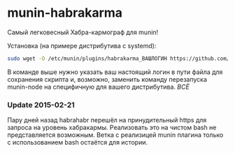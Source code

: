 munin-habrakarma
================


Самый легковесный Хабра-кармограф для munin!

Установка (на примере дистрибутива с systemd):

```bash
sudo wget -O /etc/munin/plugins/habrakarma_ВАШЛОГИН https://github.com/Self-Perfection/munin-habrakarma/raw/master/habrakarma_ && sudo chmod -c 755 /etc/munin/plugins/habrakarma_* && sudo systemctl restart munin-node
```

В команде выше нужно указать ваш настоящий логин в пути файла для сохранения скрипта и, возможно, заменить команду перезапуска munin-node на специфичную для вашего дистрибутива. *ВСЁ*

### Update 2015-02-21
Пару дней назад habrahabr перешёл на принудительный https для запроса на уровень хабракармы. Реализовать это на чистом bash не представляется возможным. Ветка с реализицей munin плагина только с использованием bash остаётся для истории.
